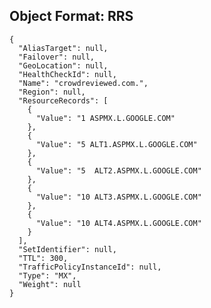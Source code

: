 
## Object Format: RRS


    {
      "AliasTarget": null,
      "Failover": null,
      "GeoLocation": null,
      "HealthCheckId": null,
      "Name": "crowdreviewed.com.",
      "Region": null,
      "ResourceRecords": [
        {
          "Value": "1 ASPMX.L.GOOGLE.COM"
        },
        {
          "Value": "5 ALT1.ASPMX.L.GOOGLE.COM"
        },
        {
          "Value": "5  ALT2.ASPMX.L.GOOGLE.COM"
        },
        {
          "Value": "10 ALT3.ASPMX.L.GOOGLE.COM"
        },
        {
          "Value": "10 ALT4.ASPMX.L.GOOGLE.COM"
        }
      ],
      "SetIdentifier": null,
      "TTL": 300,
      "TrafficPolicyInstanceId": null,
      "Type": "MX",
      "Weight": null
    }

